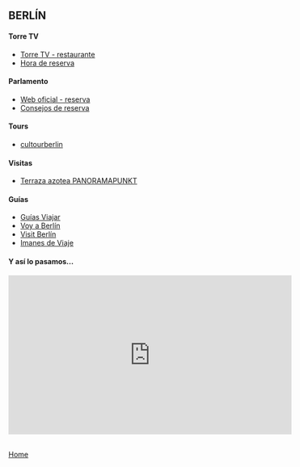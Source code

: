 ## **BERLÍN**

#### **Torre TV**
- [Torre TV - restaurante](https://tv-turm.de/es/bar-restaurante/)
- [Hora de reserva](https://salidaypuestadelsol.com/germany/berlin_5146.html)

#### **Parlamento**
- [Web oficial - reserva](https://www.bundestag.de/en/)
- [Consejos de reserva](https://guias-viajar.com/viajes-alemania/berlin-reservar-visita-cupula-foster-reichstag/)

#### **Tours**
- [cultourberlin](http://www.cultourberlin.com/)

#### **Visitas**
- [Terraza azotea PANORAMAPUNKT](https://www.panoramapunkt.de/en/welcome.html)

#### **Guías**
- [Guías Viajar](https://guias-viajar.com/category/viajes-alemania/berlin-viajes-alemania/)
- [Voy a Berlín](https://www.voyaberlin.com/)
- [Visit Berlín](https://www.visitberlin.de/es)
- [Imanes de Viaje](https://imanesdeviaje.com/consejos-para-viajar-a-berlin/)

#### **Y así lo pasamos...**
<iframe width="560" height="315" src="https://www.youtube-nocookie.com/embed/SsrvUUkzyC0" frameborder="0" allow="accelerometer; autoplay; clipboard-write; encrypted-media; gyroscope; picture-in-picture" allowfullscreen></iframe>

\
[Home](/)
